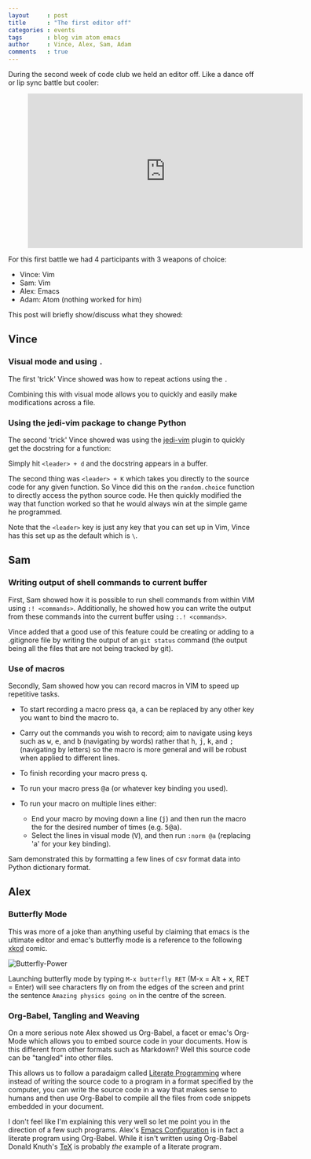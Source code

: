 ```yaml
---
layout     : post
title      : "The first editor off"
categories : events
tags       : blog vim atom emacs
author     : Vince, Alex, Sam, Adam
comments   : true
---
```


During the second week of code club we held an editor off. Like a dance off or
lip sync battle but cooler:


<div class="video">
    <figure>
    <iframe width="560" height="315" src="https://www.youtube.com/embed/HvRypx1lbR4" frameborder="0" allowfullscreen></iframe>
    </figure>
</div>

For this first battle we had 4 participants with 3 weapons of choice:

- Vince: Vim
- Sam: Vim
- Alex: Emacs
- Adam: Atom (nothing worked for him)

This post will briefly show/discuss what they showed:

## Vince

### Visual mode and using `.`

The first 'trick' Vince showed was how to repeat actions using the `.`

Combining this with visual mode allows you to quickly and easily make modifications across a file.

### Using the jedi-vim package to change Python

The second 'trick' Vince showed was using the
[jedi-vim](https://github.com/davidhalter/jedi-vim) plugin to quickly get the
docstring for a function:

Simply hit `<leader> + d` and the docstring appears in a buffer.

The second thing was `<leader> + K` which takes you directly to the source code
for any given function. So Vince did this on the `random.choice` function to
directly access the python source code. He then quickly modified the way that
function worked so that he would always win at the simple game he programmed.

Note that the `<leader>` key is just any key that you can set up in Vim, Vince
has this set up as the default which is `\`.


## Sam

### Writing output of shell commands to current buffer

First, Sam showed how it is possible to run shell commands from within VIM using `:! <commands>`.
Additionally, he showed how you can write the output from these commands into the current buffer using `:.! <commands>`.

Vince added that a good use of this feature could be creating or adding to a .gitignore file by writing the output of an `git status` command (the output being all the files that are not being tracked by git).

### Use of macros

Secondly, Sam showed how you can record macros in VIM to speed up repetitive tasks.

* To start recording a macro press <kbd>q</kbd><kbd>a</kbd>, <kbd>a</kbd> can be replaced by any other key you want to bind the macro to.
* Carry out the commands you wish to record; aim to navigate using keys such as <kbd>w</kbd>, <kbd>e</kbd>, and <kbd>b</kbd> (navigating by words) rather that <kbd>h</kbd>, <kbd>j</kbd>, <kbd>k</kbd>, and <kbd>;</kbd> (navigating by letters) so the macro is more general and will be robust when applied to different lines.
* To finish recording your macro press <kbd>q</kbd>.

* To run your macro press <kbd>@</kbd><kbd>a</kbd> (or whatever key binding you used).

* To run your macro on multiple lines either:
  * End your macro by moving down a line (<kbd>j</kbd>) and then run the macro the for the desired number of times (e.g. <kbd>5</kbd><kbd>@</kbd><kbd>a</kbd>).
  * Select the lines in visual mode (<kbd>V</kbd>), and then run `:norm @a` (replacing 'a' for your key binding).

Sam demonstrated this by formatting a few lines of csv format data into Python dictionary format.

## Alex

### Butterfly Mode

This was more of a joke than anything useful by claiming that emacs is the ultimate editor and emac's
butterfly mode is a reference to the following [xkcd][xkcd] comic.

![Butterfly-Power](http://imgs.xkcd.com/comics/real_programmers.png)

Launching butterfly mode by typing ```M-x butterfly RET``` (M-x = Alt + x, RET = Enter) will see characters
fly on from the edges of the screen and print the sentence ```Amazing physics going on``` in the centre of the
screen.

### Org-Babel, Tangling and Weaving

On a more serious note Alex showed us Org-Babel, a facet or emac's Org-Mode which allows you to embed source code
in your documents. How is this different from other formats such as Markdown? Well this source code can be
"tangled" into other files.

This allows us to follow a paradaigm called
[Literate Programming][Literate]
where instead of writing the source code to a program in a format specified by the computer, you can write the
source code in a way that makes sense to humans and then use Org-Babel to compile all the files from code
snippets embedded in your document.

I don't feel like I'm explaining this very well so let me point you in the direction of a few such programs.
Alex's [Emacs Configuration][Emacs]
is in fact a literate program using Org-Babel. While it isn't written using Org-Babel Donald Knuth's
[TeX][Tex] is probably _the_ example of a literate program.


[xkcd]: https://xkcd.com/378/
[literate]: https://en.wikipedia.org/wiki/Literate_programming
[Emacs]: https://raw.githubusercontent.com/alcarney/emacs.d/master/README.org
[Tex]: http://mirrors.ctan.org/systems/knuth/dist/tex/texbook.tex
